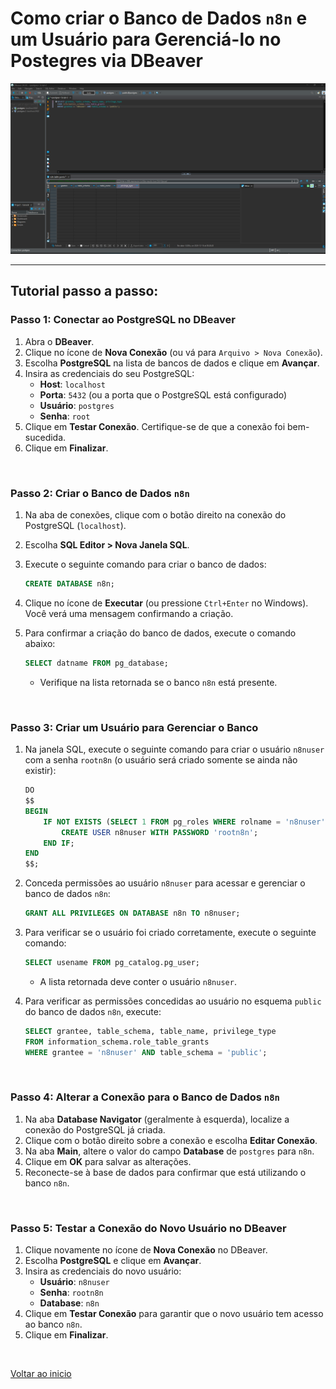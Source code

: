 # Como criar o Banco de Dados `n8n` e um Usuário para Gerenciá-lo no Postegres via DBeaver

<img src="/docs/img/db.png" width="800" alt="Logo do N8N">

---

## Tutorial passo a passo:

### Passo 1: Conectar ao PostgreSQL no DBeaver

1. Abra o **DBeaver**.
2. Clique no ícone de **Nova Conexão** (ou vá para `Arquivo > Nova Conexão`).
3. Escolha **PostgreSQL** na lista de bancos de dados e clique em **Avançar**.
4. Insira as credenciais do seu PostgreSQL:
    - **Host**: `localhost`
    - **Porta**: `5432` (ou a porta que o PostgreSQL está configurado)
    - **Usuário**: `postgres`
    - **Senha**: `root`
5. Clique em **Testar Conexão**. Certifique-se de que a conexão foi bem-sucedida.
6. Clique em **Finalizar**.

<br>

### Passo 2: Criar o Banco de Dados `n8n`

1. Na aba de conexões, clique com o botão direito na conexão do PostgreSQL (`localhost`).
2. Escolha **SQL Editor > Nova Janela SQL**.
3. Execute o seguinte comando para criar o banco de dados:
    
    ```sql
    CREATE DATABASE n8n;
    ```
    
4. Clique no ícone de **Executar** (ou pressione `Ctrl+Enter` no Windows). Você verá uma mensagem confirmando a criação.
5. Para confirmar a criação do banco de dados, execute o comando abaixo:
    
    ```sql
    SELECT datname FROM pg_database;
    ```
    
    - Verifique na lista retornada se o banco `n8n` está presente.

<br>

### Passo 3: Criar um Usuário para Gerenciar o Banco

1. Na janela SQL, execute o seguinte comando para criar o usuário `n8nuser` com a senha `rootn8n` (o usuário será criado somente se ainda não existir):
    
    ```sql
    DO
    $$
    BEGIN
        IF NOT EXISTS (SELECT 1 FROM pg_roles WHERE rolname = 'n8nuser') THEN
            CREATE USER n8nuser WITH PASSWORD 'rootn8n';
        END IF;
    END
    $$;
    ```
    
2. Conceda permissões ao usuário `n8nuser` para acessar e gerenciar o banco de dados `n8n`:
    
    ```sql
    GRANT ALL PRIVILEGES ON DATABASE n8n TO n8nuser;
    ```
    
3. Para verificar se o usuário foi criado corretamente, execute o seguinte comando:
    
    ```sql
    SELECT usename FROM pg_catalog.pg_user;
    ```
    
    - A lista retornada deve conter o usuário `n8nuser`.
4. Para verificar as permissões concedidas ao usuário no esquema `public` do banco de dados `n8n`, execute:
    
    ```sql
    SELECT grantee, table_schema, table_name, privilege_type
    FROM information_schema.role_table_grants
    WHERE grantee = 'n8nuser' AND table_schema = 'public';
    ```
    

<br>

### Passo 4: Alterar a Conexão para o Banco de Dados `n8n`

1. Na aba **Database Navigator** (geralmente à esquerda), localize a conexão do PostgreSQL já criada.
2. Clique com o botão direito sobre a conexão e escolha **Editar Conexão**.
3. Na aba **Main**, altere o valor do campo **Database** de `postgres` para `n8n`.
4. Clique em **OK** para salvar as alterações.
5. Reconecte-se à base de dados para confirmar que está utilizando o banco `n8n`.

<br>

### Passo 5: Testar a Conexão do Novo Usuário no DBeaver

1. Clique novamente no ícone de **Nova Conexão** no DBeaver.
2. Escolha **PostgreSQL** e clique em **Avançar**.
3. Insira as credenciais do novo usuário:
    - **Usuário**: `n8nuser`
    - **Senha**: `rootn8n`
    - **Database**: `n8n`
4. Clique em **Testar Conexão** para garantir que o novo usuário tem acesso ao banco `n8n`.
5. Clique em **Finalizar**.

<br>

[Voltar ao inicio](/)